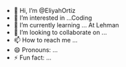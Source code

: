 - 👋 Hi, I’m @EliyahOrtiz
- 👀 I’m interested in ...Coding
- 🌱 I’m currently learning ... At Lehman
- 💞️ I’m looking to collaborate on ...
- 📫 How to reach me ...
- 😄 Pronouns: ...
- ⚡ Fun fact: ...

<!---
EliyahOrtiz/EliyahOrtiz is a ✨ special ✨ repository because its `README.md` (this file) appears on your GitHub profile.
You can click the Preview link to take a look at your changes.
--->
